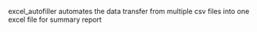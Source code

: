 excel_autofiller
automates the data transfer from multiple csv files into one excel file for summary report
